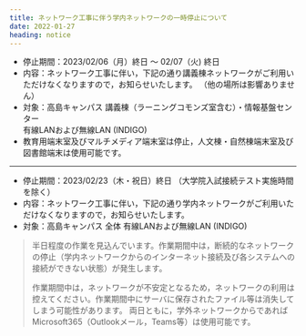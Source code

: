 ```yaml
---
title: ネットワーク工事に伴う学内ネットワークの一時停止について
date: 2022-01-27
heading: notice
---
```


* 停止期間：2023/02/06（月）終日 ～ 02/07（火) 終日
* 内容：ネットワーク工事に伴い，下記の通り講義棟ネットワークがご利用いただけなくなりますので，お知らせいたします。
（他の場所は影響ありません）
* 対象：高島キャンパス 講義棟（ラーニングコモンズ室含む）・情報基盤センター  
  有線LANおよび無線LAN (INDIGO)  
* 教育用端末室及びマルチメディア端末室は停止，人文棟・自然棟端末室及び図書館端末は使用可能です。

---
* 停止期間：2023/02/23（木・祝日）終日 （大学院入試接続テスト実施時間を除く）
* 内容：ネットワーク工事に伴い，下記の通り学内ネットワークがご利用いただけなくなりますので，お知らせいたします。
* 対象：高島キャンパス 全体 有線LANおよび無線LAN (INDIGO)

> 半日程度の作業を見込んでいます。作業期間中は，断続的なネットワークの停止（学内ネットワークからのインターネット接続及び各システムへの接続ができない状態）が発生します。   
>
> 作業期間中は，ネットワークが不安定となるため，ネットワークの利用は控えてください。作業期間中にサーバに保存されたファイル等は消失してしまう可能性があります。
両日ともに，学外ネットワークからであれば Microsoft365（Outlookメール，Teams等）は使用可能です。
